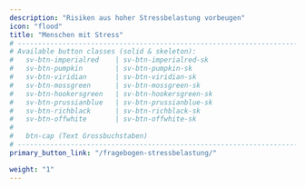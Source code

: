 ```yaml
---
description: "Risiken aus hoher Stressbelastung vorbeugen"
icon: "flood"
title: "Menschen mit Stress"
# ------------------------------------------------------------------------------
# Available button classes (solid & skeleton):
#   sv-btn-imperialred    | sv-btn-imperialred-sk
#   sv-btn-pumpkin        | sv-btn-pumpkin-sk
#   sv-btn-viridian       | sv-btn-viridian-sk
#   sv-btn-mossgreen      | sv-btn-mossgreen-sk
#   sv-btn-hookersgreen   | sv-btn-hookersgreen-sk
#   sv-btn-prussianblue   | sv-btn-prussianblue-sk
#   sv-btn-richblack      | sv-btn-richblack-sk
#   sv-btn-offwhite       | sv-btn-offwhite-sk
#
#   btn-cap (Text Grossbuchstaben)
# ------------------------------------------------------------------------------
primary_button_link: "/fragebogen-stressbelastung/"

weight: "1"
---
```



